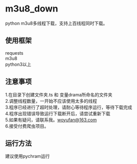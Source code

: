 # m3u8_down
python m3u8多线程下载，支持上百线程同时下载。

## 使用框架
requests  
m3u8  
python3以上  

## 注意事项
1.在目录下创建文件夹.ts 和 变量drama所命名的文件夹  
2.调整线程数量，一开始不应该使用太多的线程  
3.程序已经进行了超时处理，请耐心等待程序运行，等待下载完成  
4.程序出现错误导致运行下载断开后，请尝试重新下载  
5.如果有疑问，请联系我。woyufan@163.com  
6.接受付费爬虫项目。  

## 运行方法
建议使用pychram运行  
